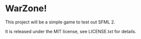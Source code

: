 # WarZone!

This project will be a simple game to test out SFML 2.

It is released under the MIT license, see LICENSE.txt for details.